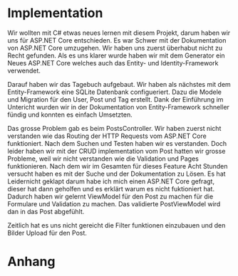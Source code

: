 # Implementation

Wir wollten mit C# etwas neues lernen mit diesem Projekt, darum haben wir uns für ASP.NET Core entschieden.
Es war Schwer mit der Dokumentation von ASP.NET Core umzugehen. Wir haben uns zuerst überhabut nicht zu Recht gefunden.
Als es uns klarer wurde haben wir mit dem Generator ein Neues ASP.NET Core welches auch das Entity- und Identity-Framework verwendet.

Darauf haben wir das Tagebuch aufgebaut. Wir haben als nächstes mit dem Entity-Framework eine SQLite Datenbank configueriert. Dazu die Modele und Migration für den User, Post und Tag erstellt. Dank der Einführung im Untericht wurden wir in der Dokumentation von Entity-Framework schneller fündig und konnten es einfach Umsetzten.

Das grosse Problem gab es beim PostsController. Wir haben zuerst nicht verstanden wie das Routing der HTTP Requests vom ASP.NET Core funktioniert. Nach dem Suchen und Testen haben wir es verstanden. Doch leider haben wir mit der CRUD implementation vom Post hatten wir grosse Probleme, weil wir nicht verstanden wie die Validation und Pages funktionieren.
Nach dem wir im Gesamten für dieses Feature Acht Stunden versucht haben es mit der Suche und der Dokumentation zu Lösen.
Es hat Leidernicht geklapt darum habe ich mich einen ASP.NET Core gefragt, dieser hat dann geholfen und es erklärt warum es nicht fuktioniert hat. Dadurch haben wir gelernt ViewModel für den Post zu machen für die Formulare und Validation zu machen. Das validierte PostViewModel wird dan in das Post abgefühlt.

Zeitlich hat es uns nicht gereicht die Filter funktionen einzubauen und den Bilder Upload für den Post.

# Anhang
